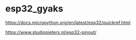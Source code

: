 # esp32_gyaks

https://docs.micropython.org/en/latest/esp32/quickref.html

https://www.studiopieters.nl/esp32-pinout/
